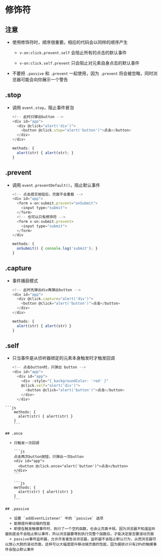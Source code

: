 # 修饰符

## 注意

- 使用修饰符时，顺序很重要。相应的代码会以同样的顺序产生

  - `v-on:click.prevent.self` 会阻止所有的点击的默认事件

  - `v-on:click.self.prevent` 只会阻止对元素自身点击的默认事件

- 不要把  `.passive` 和 `.prevent` 一起使用，因为 `.prevent` 将会被忽略，同时浏览器可能会向你展示一个警告

## .stop

- 调用 `event.stop`，阻止事件冒泡

    ```js
    <!-- 此时只弹出button -->
    <div id="app">
      <div @click="alert('div')">
        <button @click.stop="alert('button')">点击</button>
      </div>
    </div>
    ```

    ```js
    methods: {
      alert(str) { alert(str); }
    }
    ```

## .prevent

- 调用 `event.preventDefault()`，阻止默认事件

    ```js
    <!-- 点击提交按钮后，页面不会重载 -->
    <div id="app">
      <form v-on:submit.prevent="onSubmit">
        <input type="submit">
      </form>
      <!-- 也可以只有修饰符 -->
      <form v-on:submit.prevent>
        <input type="submit">
      </form>
    </div
    ```

    ```js
    methods: {
      onSubmit() { console.log('submit'); }
    }
    ```

## .capture

- 事件捕获模式

    ```js
    <!-- 此时先弹出div再弹出button -->
    <div id="app">
      <div @click.capture="alert('div')">
        <button @click="alert('button')">点击</button>
      </div>
    </div>
    ```

    ```js
    methods: {
      alert(str) { alert(str) }
    }
    ```

## .self

- 只当事件是从侦听器绑定的元素本身触发时才触发回调

    ```js
    <!-- 点击button时，只弹出 button -->
    <div id="app">
      <div id="app">
        <div :style="{ backgroundColor: 'red' }"
        @click.self="alert('div')">
          <button @click="alert('button')">点击</button>
        </div>
      </div>
    ```

````text
```js
    methods: {
      alert(str) { alert(str) }
    }
    ```

## .once

  + 只触发一次回调

    ```js
    点击两次button按钮，只弹出一次button
    <div id="app">
      <button @click.once="alert('button')">点击</button>
    </div>
    ```

    ```js
    methods: {
      alert(str) { alert(str) }
    }
    ```

## .passive

  + 设置 `addEventListener` 中的 `passive` 选项
  + 能够提升移动端的性能
  + 即使在触发触摸事件时，执行了一个空的函数，也会让页面卡顿。因为浏览器不知道监听器到底会不会阻止默认事件，所以浏览器要等到执行完整个函数后，才能决定是否要滚动页面
  + passive事件监听器，允许开发者告诉浏览器，监听器不会阻止默认行为，从而浏览器可以放心大胆的滚动页面，这样可以大幅度提升移动端页面的性能，因为据统计只有20%的触摸事件会阻止默认事件
````
